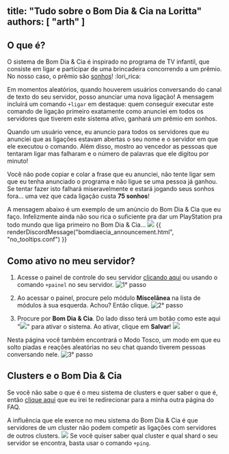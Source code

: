 title: "Tudo sobre o Bom Dia & Cia na Loritta"
authors: [ "arth" ]
---
## O que é?
O sistema de Bom Dia & Cia é inspirado no programa de TV infantil, que consiste em ligar e participar de uma brincadeira concorrendo a um prêmio. No nosso caso, o prêmio são [sonhos](https://loritta.website/br/extras/faq-loritta/sonhos)! :lori_rica:

Em momentos aleatórios, quando houverem usuários conversando do canal de texto do seu servidor, posso anunciar uma nova ligação! A mensagem incluirá um comando `+ligar` em destaque: quem conseguir executar este comando de ligação primeiro exatamente como anunciei em todos os servidores que tiverem este sistema ativo, ganhará um prêmio em sonhos.

Quando um usuário vence, eu anuncio para todos os servidores que eu anunciei que as ligações estavam abertas o seu nome e o servidor em que ele executou o comando. Além disso, mostro ao vencedor as pessoas que tentaram ligar mas falharam e o número de palavras que ele digitou por minuto! 

Você não pode copiar e colar a frase que eu anunciei, não tente ligar sem que eu tenha anunciado o programa e não ligue se uma pessoa já ganhou. Se tentar fazer isto falhará miseravelmente e estará jogando seus sonhos fora... uma vez que cada ligação custa **75 sonhos**! 

A mensagem abaixo é um exemplo de um anúncio do Bom Dia & Cia que eu faço. Infelizmente ainda não sou rica o suficiente pra dar um PlayStation pra todo mundo que liga primeiro no Bom Dia & Cia... <img src="https://cdn.discordapp.com/emojis/626942886251855872.png?v=1" class="inline-emoji">
{{ renderDiscordMessage("bomdiaecia_announcement.html", "no_tooltips.conf") }}

## Como ativo no meu servidor?
1. Acesse o painel de controle do seu servidor [clicando aqui](/dashboard) ou usando o comando `+painel` no seu servidor.
![1° passo](https://cdn.discordapp.com/attachments/547119872568459284/1020041069485887569/unknown.png)

2. Ao acessar o painel, procure pelo módulo **Miscelânea** na lista de módulos à sua esquerda. Achou? Então clique.
![2° passo](https://cdn.discordapp.com/attachments/547119872568459284/1020041735344238612/unknown.png)

3. Procure por **Bom Dia & Cia**. Do lado disso terá um botão como este aqui "<img src="https://cdn.discordapp.com/emojis/769354477525401611.png?v=1" class="inline-emoji">" para ativar o sistema. Ao ativar, clique em **Salvar**! <img src="https://cdn.discordapp.com/emojis/519546310978830355.png?v=1" class="inline-emoji"> 

Nesta página você também encontrará o Modo Tosco, um modo em que eu solto piadas e reações aleatórias no seu chat quando tiverem pessoas conversando nele.
![3° passo](https://cdn.discordapp.com/attachments/547119872568459284/1020042079851778168/unknown.png)

## Clusters e o Bom Dia & Cia
Se você não sabe o que é o meu sistema de clusters e quer saber o que é, então [clique aqui](/extras/faq-loritta/clusters-and-shards) que eu irei te redirecionar para a minha outra página do FAQ. 

A influência que ele exerce no meu sistema do Bom Dia & Cia é que servidores de um cluster não podem competir as ligações com servidores de outros clusters. <img src="https://cdn.discordapp.com/emojis/626942886251855872.png?v=1" class="inline-emoji"> Se você quiser saber qual cluster e qual shard o seu servidor se encontra, basta usar o comando `+ping`.
